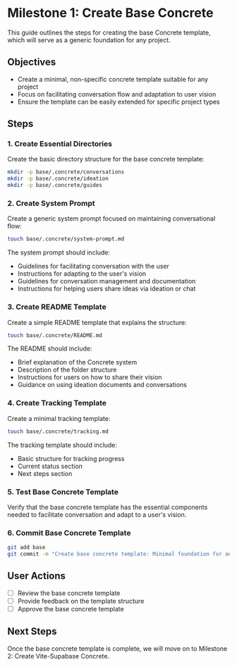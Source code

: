 # Milestone 1: Create Base Concrete

This guide outlines the steps for creating the base Concrete template, which will serve as a generic foundation for any project.

## Objectives

- Create a minimal, non-specific concrete template suitable for any project
- Focus on facilitating conversation flow and adaptation to user vision
- Ensure the template can be easily extended for specific project types

## Steps

### 1. Create Essential Directories

Create the basic directory structure for the base concrete template:

```bash
mkdir -p base/.concrete/conversations
mkdir -p base/.concrete/ideation
mkdir -p base/.concrete/guides
```

### 2. Create System Prompt

Create a generic system prompt focused on maintaining conversational flow:

```bash
touch base/.concrete/system-prompt.md
```

The system prompt should include:
- Guidelines for facilitating conversation with the user
- Instructions for adapting to the user's vision
- Guidelines for conversation management and documentation
- Instructions for helping users share ideas via ideation or chat

### 3. Create README Template

Create a simple README template that explains the structure:

```bash
touch base/.concrete/README.md
```

The README should include:
- Brief explanation of the Concrete system
- Description of the folder structure
- Instructions for users on how to share their vision
- Guidance on using ideation documents and conversations

### 4. Create Tracking Template

Create a minimal tracking template:

```bash
touch base/.concrete/tracking.md
```

The tracking template should include:
- Basic structure for tracking progress
- Current status section
- Next steps section

### 5. Test Base Concrete Template

Verify that the base concrete template has the essential components needed to facilitate conversation and adapt to a user's vision.

### 6. Commit Base Concrete Template

```bash
git add base
git commit -m "Create base concrete template: Minimal foundation for any project"
```

## User Actions

- [ ] Review the base concrete template
- [ ] Provide feedback on the template structure
- [ ] Approve the base concrete template

## Next Steps

Once the base concrete template is complete, we will move on to Milestone 2: Create Vite-Supabase Concrete. 